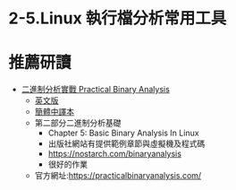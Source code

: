 # 2-5.Linux 執行檔分析常用工具

# 推薦研讀
- [二進制分析實戰 Practical Binary Analysis](https://www.tenlong.com.tw/products/9787115556936?list_name=trs-t)
  - [英文版](https://www.tenlong.com.tw/products/9781593279127?list_name=trs-f)
  - [簡體中譯本](https://www.tenlong.com.tw/products/9787115556936?list_name=trs-t)
  - 第二部分二進制分析基礎
    - Chapter 5: Basic Binary Analysis In Linux
    - 出版社網站有提供範例章節與虛擬機及程式碼
    - https://nostarch.com/binaryanalysis
    - 很好的作業
  - 官方網址:https://practicalbinaryanalysis.com/ 
